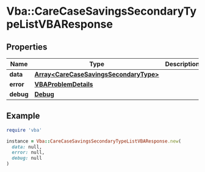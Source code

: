 # Vba::CareCaseSavingsSecondaryTypeListVBAResponse

## Properties

| Name | Type | Description | Notes |
| ---- | ---- | ----------- | ----- |
| **data** | [**Array&lt;CareCaseSavingsSecondaryType&gt;**](CareCaseSavingsSecondaryType.md) |  | [optional] |
| **error** | [**VBAProblemDetails**](VBAProblemDetails.md) |  | [optional] |
| **debug** | [**Debug**](Debug.md) |  | [optional] |

## Example

```ruby
require 'vba'

instance = Vba::CareCaseSavingsSecondaryTypeListVBAResponse.new(
  data: null,
  error: null,
  debug: null
)
```

